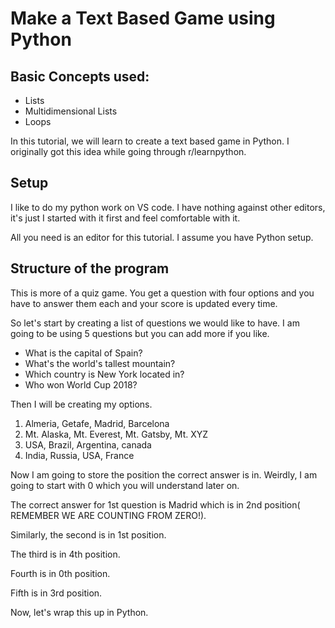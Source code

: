 
# Make a Text Based Game using Python

## Basic Concepts used:
- Lists
- Multidimensional Lists
- Loops

In this tutorial, we will learn to create a text based game in Python. I originally got this idea while going through r/learnpython. 

## Setup

I like to do my python work on VS code. I have nothing against other editors, it's just I started with it first and feel comfortable with it. 

All you need is an editor for this tutorial. I assume you have Python setup.

## Structure of the program

This is more of a quiz game. You get a question with four options and you have to answer them each and your score is updated every time.

So let's start by creating  a list of questions we would like to have. I am going to be using 5 questions but you can add more if you like. 

- What is the capital of Spain?
- What's the world's tallest mountain?
- Which country is New York located in?
- Who won World Cup 2018?

Then I will be creating my options.

1) Almeria, Getafe, Madrid, Barcelona
2) Mt. Alaska, Mt. Everest, Mt. Gatsby, Mt. XYZ
3) USA, Brazil, Argentina, canada
4) India, Russia, USA, France

Now I am going to store the position the correct answer is in. Weirdly, I am going to start with 0 which you will understand later on.

The correct answer for 1st question is Madrid which is in 2nd position( REMEMBER WE ARE COUNTING FROM ZERO!).

Similarly, the second is in 1st position.

The third is in 4th position.

Fourth is in 0th position.

Fifth is in 3rd position.

Now, let's wrap this up in Python.
